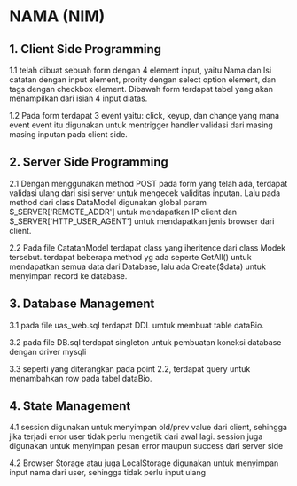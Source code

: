 # NAMA (NIM)

## 1. Client Side Programming

1.1 telah dibuat sebuah form dengan 4 element input, yaitu Nama dan Isi catatan dengan input element, prority dengan select option element, dan tags dengan checkbox element. Dibawah form terdapat tabel yang akan menampilkan dari isian 4 input diatas.

1.2 Pada form terdapat 3 event yaitu: click, keyup, dan change yang mana event event itu digunakan untuk mentrigger handler validasi dari masing masing inputan pada client side.

## 2. Server Side Programming

2.1 Dengan menggunakan method POST pada form yang telah ada, terdapat validasi ulang dari sisi server untuk mengecek validitas inputan. Lalu pada method dari class DataModel digunakan global param $\_SERVER['REMOTE_ADDR'] untuk mendapatkan IP client dan $\_SERVER['HTTP_USER_AGENT'] untuk mendapatkan jenis browser dari client.

2.2 Pada file CatatanModel terdapat class yang iheritence dari class Modek tersebut. terdapat beberapa method yg ada seperte GetAll() untuk mendapatkan semua data dari Database, lalu ada Create($data) untuk menyimpan record ke database.

## 3. Database Management

3.1 pada file uas_web.sql terdapat DDL umtuk membuat table dataBio.

3.2 pada file DB.sql terdapat singleton untuk pembuatan koneksi database dengan driver mysqli

3.3 seperti yang diterangkan pada point 2.2, terdapat query untuk menambahkan row pada tabel dataBio.

## 4. State Management

4.1 session digunakan untuk menyimpan old/prev value dari client, sehingga jika terjadi error user tidak perlu mengetik dari awal lagi.
session juga digunakan untuk menyimpan pesan error maupun success dari server side

4.2 Browser Storage atau juga LocalStorage digunakan untuk menyimpan input nama dari user, sehingga tidak perlu input ulang
